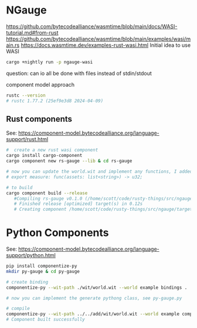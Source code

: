 # NGauge


https://github.com/bytecodealliance/wasmtime/blob/main/docs/WASI-tutorial.md#from-rust
https://github.com/bytecodealliance/wasmtime/blob/main/examples/wasi/main.rs
https://docs.wasmtime.dev/examples-rust-wasi.html
Initial idea to use WASI

```bash
cargo +nightly run -p ngauge-wasi
```

question: can io all be done with files instead of stdin/stdout


component model approach

```bash
rustc --version
# rustc 1.77.2 (25ef9e3d8 2024-04-09)

```

## Rust components

See: https://component-model.bytecodealliance.org/language-support/rust.html

```bash
#  create a new rust wasi component
cargo install cargo-component
cargo component new rs-gauge --lib & cd rs-gauge

# now you can update the world.wit and implement any functions, I added:
# export measure: func(assets: list<string>) -> u32;

# to build
cargo component build --release
   #Compiling rs-gauge v0.1.0 (/home/scott/code/rusty-things/src/ngauge/examples/rs-gauge)
   # Finished release [optimized] target(s) in 0.12s
   # Creating component /home/scott/code/rusty-things/src/ngauge/target/wasm32-wasi/release/rs_gauge.wasm

```

# Python Components

See: https://component-model.bytecodealliance.org/language-support/python.html

```bash
pip install componentize-py
mkdir py-gauge & cd py-gauge

# create binding
componentize-py --wit-path ./wit/world.wit --world example bindings .

# now you can implement the generate pythong class, see py-gauge.py

# compile
componentize-py --wit-path ../../add/wit/world.wit --world example componentize py-gauge -o py-gauge.wasm
# Component built successfully

```